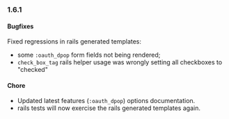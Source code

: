 ### 1.6.1

#### Bugfixes

Fixed regressions in rails generated templates:

* some `:oauth_dpop` form fields not being rendered;
* `check_box_tag` rails helper usage was wrongly setting all checkboxes to "checked"

#### Chore

* Updated latest features (`:oauth_dpop`) options documentation.
* rails tests will now exercise the rails generated templates again.